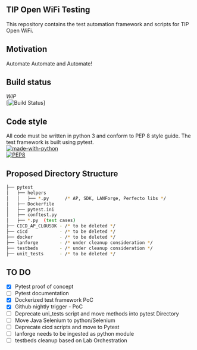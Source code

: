 ## TIP Open WiFi Testing
This repository contains the test automation framework and scripts for  TIP Open WiFi.

## Motivation
Automate Automate and Automate!

## Build status
*WIP*  
[![Build Status](https://github.com/Telecominfraproject/wlan-testing/workflows/nightly%20build/badge.svg)]

## Code style
All code must be written in python 3 and conform to PEP 8 style guide. The test framework is built using pytest.  
[![made-with-python](https://img.shields.io/badge/Made%20with-Python-1f425f.svg)](https://www.python.org/)   
[![PEP8](https://img.shields.io/badge/code%20style-pep8-orange.svg)](https://www.python.org/dev/peps/pep-0008/)  

## Proposed Directory Structure
```bash
├── pytest
│   ├── helpers
│   │   ├── *.py      /* AP, SDK, LANForge, Perfecto libs */
│   ├── Dockerfile
│   ├── pytest.ini
│   ├── conftest.py
│   ├── *.py  (test cases)
├── CICD_AP_CLOUSDK - /* to be deleted */
├── cicd            - /* to be deleted */
├── docker          - /* to be deleted */
├── lanforge        - /* under cleanup consideration */
├── testbeds        - /* under cleanup consideration */
├── unit_tests      - /* to be deleted */
```

## TO DO
- [x] Pytest proof of concept
- [ ] Pytest documentation
- [x] Dockerized test framework PoC
- [x] Github nightly trigger - PoC
- [ ] Deprecate uni_tests script and move methods into pytest Directory
- [ ] Move Java Selenium to python/Selenium
- [ ] Deprecate cicd scripts and move to Pytest
- [ ] lanforge needs to be ingested as python module
- [ ] testbeds cleanup based on Lab Orchestration
